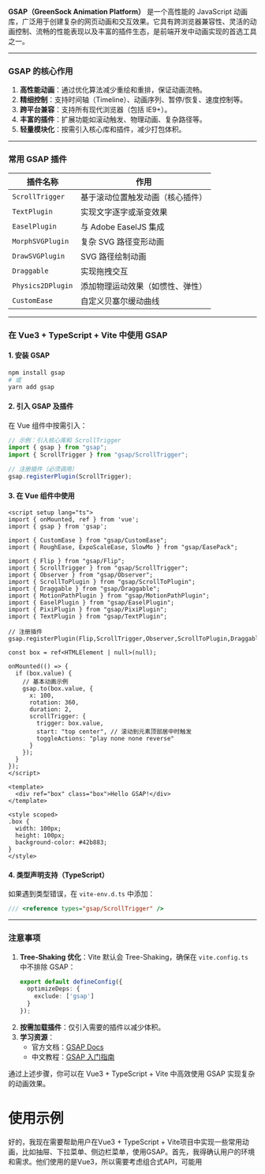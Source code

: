 **GSAP（GreenSock Animation Platform）** 是一个高性能的 JavaScript 动画库，广泛用于创建复杂的网页动画和交互效果。它具有跨浏览器兼容性、灵活的动画控制、流畅的性能表现以及丰富的插件生态，是前端开发中动画实现的首选工具之一。

---

### **GSAP 的核心作用**
1. **高性能动画**：通过优化算法减少重绘和重排，保证动画流畅。
2. **精细控制**：支持时间轴（Timeline）、动画序列、暂停/恢复、速度控制等。
3. **跨平台兼容**：支持所有现代浏览器（包括 IE9+）。
4. **丰富的插件**：扩展功能如滚动触发、物理动画、复杂路径等。
5. **轻量模块化**：按需引入核心库和插件，减少打包体积。

---

### **常用 GSAP 插件**
| 插件名称            | 作用                                 |
|---------------------|--------------------------------------|
| `ScrollTrigger`     | 基于滚动位置触发动画（核心插件）     |
| `TextPlugin`        | 实现文字逐字或渐变效果               |
| `EaselPlugin`       | 与 Adobe EaselJS 集成                |
| `MorphSVGPlugin`    | 复杂 SVG 路径变形动画                |
| `DrawSVGPlugin`     | SVG 路径绘制动画                     |
| `Draggable`         | 实现拖拽交互                         |
| `Physics2DPlugin`   | 添加物理运动效果（如惯性、弹性）     |
| `CustomEase`        | 自定义贝塞尔缓动曲线                 |

---

### **在 Vue3 + TypeScript + Vite 中使用 GSAP**

#### 1. 安装 GSAP
```bash
npm install gsap
# 或
yarn add gsap
```

#### 2. 引入 GSAP 及插件
在 Vue 组件中按需引入：
```typescript
// 示例：引入核心库和 ScrollTrigger
import { gsap } from "gsap";
import { ScrollTrigger } from "gsap/ScrollTrigger";

// 注册插件（必须调用）
gsap.registerPlugin(ScrollTrigger);
```

#### 3. 在 Vue 组件中使用
```vue
<script setup lang="ts">
import { onMounted, ref } from 'vue';
import { gsap } from 'gsap';

import { CustomEase } from "gsap/CustomEase";
import { RoughEase, ExpoScaleEase, SlowMo } from "gsap/EasePack";

import { Flip } from "gsap/Flip";
import { ScrollTrigger } from "gsap/ScrollTrigger";
import { Observer } from "gsap/Observer";
import { ScrollToPlugin } from "gsap/ScrollToPlugin";
import { Draggable } from "gsap/Draggable";
import { MotionPathPlugin } from "gsap/MotionPathPlugin";
import { EaselPlugin } from "gsap/EaselPlugin";
import { PixiPlugin } from "gsap/PixiPlugin";
import { TextPlugin } from "gsap/TextPlugin";

// 注册插件
gsap.registerPlugin(Flip,ScrollTrigger,Observer,ScrollToPlugin,Draggable,MotionPathPlugin,EaselPlugin,PixiPlugin,TextPlugin,RoughEase,ExpoScaleEase,SlowMo,CustomEase);

const box = ref<HTMLElement | null>(null);

onMounted(() => {
  if (box.value) {
    // 基本动画示例
    gsap.to(box.value, {
      x: 100,
      rotation: 360,
      duration: 2,
      scrollTrigger: {
        trigger: box.value,
        start: "top center", // 滚动到元素顶部居中时触发
        toggleActions: "play none none reverse"
      }
    });
  }
});
</script>

<template>
  <div ref="box" class="box">Hello GSAP!</div>
</template>

<style scoped>
.box {
  width: 100px;
  height: 100px;
  background-color: #42b883;
}
</style>
```

#### 4. 类型声明支持（TypeScript）
如果遇到类型错误，在 `vite-env.d.ts` 中添加：
```typescript
/// <reference types="gsap/ScrollTrigger" />
```

---

### **注意事项**
1. **Tree-Shaking 优化**：Vite 默认会 Tree-Shaking，确保在 `vite.config.ts` 中不排除 GSAP：
   ```typescript
   export default defineConfig({
     optimizeDeps: {
       exclude: ['gsap']
     }
   });
   ```
2. **按需加载插件**：仅引入需要的插件以减少体积。
3. **学习资源**：
    - 官方文档：[GSAP Docs](https://greensock.com/docs/)
    - 中文教程：[GSAP 入门指南](https://www.zhangxinxu.com/wordpress/?p=9840)

通过上述步骤，你可以在 Vue3 + TypeScript + Vite 中高效使用 GSAP 实现复杂的动画效果。


# 使用示例

好的，我现在需要帮助用户在Vue3 + TypeScript + Vite项目中实现一些常用动画，比如抽屉、下拉菜单、侧边栏菜单，使用GSAP。首先，我得确认用户的环境和需求。他们使用的是Vue3，所以需要考虑组合式API，可能用<script setup>语法。TypeScript的话，要注意类型声明。Vite作为构建工具，安装依赖应该没问题。

首先，用户可能需要先安装GSAP。虽然GSAP可以通过CDN引入，但在Vite项目中，更推荐使用npm安装。所以第一步应该是运行npm install gsap。然后，在需要的组件中导入GSAP，可能需要导入gsap核心和需要的插件，比如ScrollTrigger，但用户提到的动画可能不需要插件，基础功能足够。

接下来，考虑抽屉动画。抽屉通常是从一侧滑入滑出，可能需要transform或width/height的变化。使用GSAP的to方法，设置x或y属性，或者使用scale。需要注意在Vue中，可能需要使用ref来获取DOM元素，确保动画在元素挂载后执行，所以要在onMounted生命周期钩子中处理，或者在模板引用绑定后。

下拉菜单的话，可能需要高度变化或者opacity的变化。比如，点击按钮后，菜单展开，高度从0到auto，或者淡入。但GSAP处理height: auto可能有问题，可以考虑使用fromTo方法，或者使用scaleY，配合transformOrigin。或者使用opacity和display属性，但可能需要结合Vue的v-if或v-show指令，控制元素的显示隐藏，再触发动画。

侧边栏菜单可能类似于抽屉，但可能从左侧或右侧滑入。同样使用transform的x属性，设置初始位置为负的宽度，然后滑动到0。需要注意关闭时反向动画，或者使用reverse方法。

在Vue中，可能需要将动画逻辑封装到函数中，通过事件触发，比如点击按钮时调用toggle函数，控制动画的播放和反向。同时，可能需要使用ref来存储GSAP的动画实例，方便后续控制。

另外，考虑到TypeScript，需要为DOM元素指定类型，比如使用HTMLDivElement或HTMLElement。在模板中使用ref时，需要声明对应的变量类型，避免类型错误。

还有，Vite的热更新可能会影响动画的测试，需要确保元素正确渲染后再执行动画，可能需要在onMounted或nextTick中初始化动画。

可能的代码结构：在组件中导入gsap，定义需要的ref变量，在setup函数或<script setup>中编写动画函数，绑定到按钮的点击事件。使用v-show或v-if控制元素的显示，结合动画的onComplete回调来切换状态，或者在动画完成后手动更新状态。

需要注意GSAP的动画时间线管理，避免多个动画冲突。比如，使用一个timeline来控制多个动画序列，或者为每个元素创建独立的动画实例。

最后，测试各种动画的流畅度和兼容性，确保在不同浏览器下表现一致。可能需要使用will-change属性优化性能，或者requestAnimationFrame，但GSAP本身已经处理了这些优化。

总结步骤：
1. 安装GSAP。
2. 在组件中导入gsap。
3. 使用ref获取DOM元素。
4. 在onMounted中或事件处理函数中定义动画。
5. 通过事件触发动画，使用to/from方法，设置duration和ease。
6. 处理动画完成后的状态，比如隐藏元素。
7. 考虑TypeScript类型声明。
8. 测试动画效果和交互。




在 Vue3 + TypeScript + Vite 项目中使用 GSAP 实现常见动画效果的完整示例：

```bash
npm install gsap
```

### 一、抽屉动画 (Drawer)
```vue
<template>
  <button @click="toggleDrawer">切换抽屉</button>
  <div class="drawer" ref="drawerRef">
    <div class="drawer-content">抽屉内容</div>
  </div>
</template>

<script setup lang="ts">
import { ref } from 'vue'
import gsap from 'gsap'

const drawerRef = ref<HTMLElement | null>(null)
const isOpen = ref(false)
const drawerTween = ref<gsap.core.Tween>()

const toggleDrawer = () => {
  if (!drawerTween.value) {
    drawerTween.value = gsap.to(drawerRef.value, {
      x: '100%',
      paused: true,
      duration: 0.5,
      ease: 'power2.inOut'
    })
  }
  
  isOpen.value ? drawerTween.value.reverse() : drawerTween.value.play()
  isOpen.value = !isOpen.value
}
</script>

<style scoped>
.drawer {
  position: fixed;
  top: 0;
  right: 0;
  width: 300px;
  height: 100vh;
  background: white;
  box-shadow: -2px 0 10px rgba(0,0,0,0.1);
  transform: translateX(100%);
}
</style>
```

### 二、下拉菜单 (Dropdown)
```vue
<template>
  <div class="dropdown">
    <button @click="toggleDropdown">菜单 ▼</button>
    <div class="dropdown-content" ref="dropdownRef">
      <div v-for="item in 5" :key="item">选项 {{ item }}</div>
    </div>
  </div>
</template>

<script setup lang="ts">
import { ref } from 'vue'
import gsap from 'gsap'

const dropdownRef = ref<HTMLElement | null>(null)
const isOpen = ref(false)
const dropdownTl = ref<gsap.core.Timeline>()

const toggleDropdown = () => {
  if (!dropdownTl.value) {
    dropdownTl.value = gsap.timeline({ paused: true })
      .to(dropdownRef.value, {
        height: 'auto',
        opacity: 1,
        duration: 0.3,
        ease: 'power2.out'
      })
  }

  isOpen.value ? dropdownTl.value.reverse() : dropdownTl.value.play()
  isOpen.value = !isOpen.value
}
</script>

<style scoped>
.dropdown {
  position: relative;
}

.dropdown-content {
  position: absolute;
  top: 100%;
  left: 0;
  width: 200px;
  height: 0;
  opacity: 0;
  background: white;
  box-shadow: 0 3px 10px rgba(0,0,0,0.1);
  overflow: hidden;
}
</style>
```

### 三、侧边栏菜单 (Sidebar)
```vue
<template>
  <button @click="toggleSidebar">☰</button>
  <div class="sidebar" ref="sidebarRef">
    <div class="sidebar-content">
      <h3>菜单</h3>
      <nav>
        <a v-for="item in 5" :key="item">菜单项 {{ item }}</a>
      </nav>
    </div>
    <div class="sidebar-overlay" @click="toggleSidebar"></div>
  </div>
</template>

<script setup lang="ts">
import { ref } from 'vue'
import gsap from 'gsap'

const sidebarRef = ref<HTMLElement | null>(null)
const isOpen = ref(false)
const sidebarTl = ref<gsap.core.Timeline>()

const toggleSidebar = () => {
  if (!sidebarTl.value) {
    sidebarTl.value = gsap.timeline({ paused: true })
      .to(sidebarRef.value, {
        x: '-100%',
        duration: 0.4,
        ease: 'power3.out'
      })
      .to('.sidebar-overlay', {
        opacity: 1,
        duration: 0.2
      }, 0)
  }

  isOpen.value ? sidebarTl.value.reverse() : sidebarTl.value.play()
  isOpen.value = !isOpen.value
}
</script>

<style scoped>
.sidebar {
  position: fixed;
  top: 0;
  left: -100%;
  width: 250px;
  height: 100vh;
  background: white;
  box-shadow: 2px 0 10px rgba(0,0,0,0.1);
  z-index: 1000;
}

.sidebar-overlay {
  position: fixed;
  top: 0;
  left: 0;
  width: 100%;
  height: 100%;
  background: rgba(0,0,0,0.3);
  opacity: 0;
  z-index: 999;
}
</style>
```

### 关键实现要点：
1. **动画初始化**：使用 `gsap.timeline()` 或 `gsap.to()` 创建可控制的动画实例
2. **状态管理**：通过 `paused: true` 初始化暂停状态，后续通过 `play()`/`reverse()` 控制
3. **性能优化**：
   - 使用 transform 属性而不是直接修改位置属性
   - 对固定定位元素使用 will-change: transform
4. **交互增强**：
   - 下拉菜单使用 height + opacity 组合动画
   - 侧边栏添加遮罩层点击关闭功能
5. **响应式处理**：
   - 使用 Vue 的 ref 绑定 DOM 元素
   - 通过响应式状态管理动画状态

可以根据具体需求调整 easing 函数（推荐使用 `power1`-`power4` 或 `elastic` 等预设缓动）和动画时长，GSAP 的 Ease Visualizer 工具可帮助选择最佳缓动效果。
